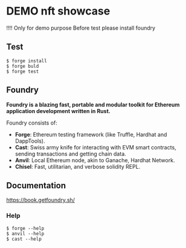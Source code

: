 # DEMO nft showcase

!!!! Only for demo purpose
Before  test please install foundry

## Test
```shell
$ forge install
$ forge buld
$ forge test
```
## Foundry

**Foundry is a blazing fast, portable and modular toolkit for Ethereum application development written in Rust.**

Foundry consists of:

-   **Forge**: Ethereum testing framework (like Truffle, Hardhat and DappTools).
-   **Cast**: Swiss army knife for interacting with EVM smart contracts, sending transactions and getting chain data.
-   **Anvil**: Local Ethereum node, akin to Ganache, Hardhat Network.
-   **Chisel**: Fast, utilitarian, and verbose solidity REPL.

## Documentation

https://book.getfoundry.sh/



### Help

```shell
$ forge --help
$ anvil --help
$ cast --help
```
